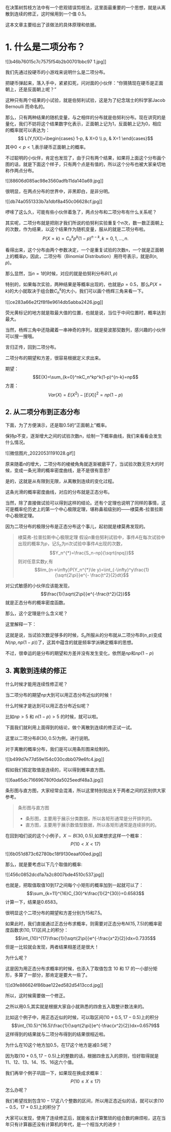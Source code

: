 
在决策树剪枝方法中有一个悲观错误剪枝法，这里面最重要的一个思想，就是从离散到连续的修正，这时候用到一个值 0.5。

这本文章主要给出了该做法的具体原理和依据。


# 1. 什么是二项分布？
![[b46b76015c7c7575f54b2b00701bbc97 1.jpg]]

我们先通过投硬币的小游戏来说明什么是二项分布。

把硬币弹起来，落入手中，紧紧扣死，问对面的小伙伴：“你猜猜现在硬币是正面朝上，还是反面朝上呢？”

这种只有两个结果的小试验，就是伯努利试验，这是为了纪念瑞士的科学家Jacob Bernoulli 而命名的。

那么，只有两种结果的随机变量，与之相伴的分布就是伯努利分布。现在讲究的是量化，我们不妨将这个结果数字化表示，正面朝上记为1，反面朝上记为0，相应的概率就可以表达为：
$$ L(Y,f(X))=\begin{cases} 1-p, & X=0  \\ p, & X=1 \end{cases}$$
其中$0 \lt p \lt 1$,表示硬币正面朝上的概率。

不过聪明的小伙伴，肯定也发现了，由于只有两个结果，如果将上面这个分布画个图的话，就是下面这个样子，只有两个点是有值的，所以这个分布也被大家亲切地称作两点分布。

![[88606d085ac98e3560adfb11da140a69.jpg]]

很明显，在两点分布的世界中，非黑即白，是非分明。

![[db74a0551333b7a1dbf8a450c06628cf.jpg]]

啰嗦了这么久，可能有些小伙伴着急了，两点分布和二项分布有什么关系呢？

其实呢，二项分布就是把刚才我们所说的伯努利实验重复个$n$次，数一数正面朝上的次数，作为结果，以这个结果作为随机变量，服从的就是二项分布啦。
$$P(X=k)=C_n^kp^k(1-p)^{n-k},k=0,1,...,n.$$

看得出来，这个分布由两个参数决定，一个是重复试验的次数$n$，一个就是正面朝上的概率$p$，因此，二项分布（Binomial Distribution）用符号表示，就是$B(n,p)$。

那么显然，当$n=1$的时候，对应的就是伯努利分布$B(1,p)$

特别的，如果每次实验，两种结果是等概率出现的，也就是$p=0.5$，那么$P(X=k)$的大小就取决于组合数$C_n^k$的大小，我们可以画个杨辉三角来看一下。

![[ce283a66e2f2f8f8e9614db5abba2426.jpg]]

荧光黄标记的地方就是取最大值的位置，也就是说，当位于中间位置时，概率达到最大。

当然，杨辉三角中还隐藏着一串神奇的序列，就是斐波那契数列，感兴趣的小伙伴可以搜一搜哦。

言归正传，回到二项分布。  

二项分布的期望和方差，很容易根据定义求出来。

期望：
$$E(X)=\sum_{k=0}^nkC_n^kp^k(1-p)^{n-k}=np$$
方差：
$$Var(X)=E(X^2)-[E(X)]^2=np(1-p)$$
## 2. 从二项分布到正态分布

下面，为了方便演示，还是取$0.5$的“正面朝上”概率。

保持$p$不变，逐渐增大之间的试验次数$n$，绘制一下概率曲线，我们来看看会发生什么情况。

![[微信图片_20220531191028.gif]]

原来随着$n$的增大，二项分布的棱棱角角就逐渐被磨平了，当试验次数无穷大的时候，变成一条光滑的概率密度曲线，是不是很有意思?

是的，这就是从有限到无限，从离散到连续的变化过程。

这条光滑的概率密度曲线，对应的分布就是正态分布。

当然，除了直接做试验可以得到这样的结论。还有个定理也说明了同样的事情，这可是概率伦历史上的第一个中心极限定理，堪称鼻祖级别的——棣莫弗-拉普拉斯中心极限定理。

因为二项分布的极限分布是正态分布这个事儿，起初就是棣莫弗发现的。

>棣莫弗-拉普拉斯中心极限定理
>假设$n$重伯努利试验中，事件$A$在每次试验中出现的概率为$p$，记$S_n$为$n$次试验中事件$A$出现的次数，
>$$Y_n^{*}=\frac{S_n-np}{\sqrt{npq}}$$
>则对任意实数$y$,有
>$$lim_{n->\infty}P(Y_n^{*}\le y)=\int_{-\infty}^y\frac{1}{\sqrt{2\pi}}e^{- \frac{t^2}{2}dt}$$

对公式敏感的小伙伴应该能发现，
$$\frac{1}{\sqrt{2\pi}}e^{-\frac{t^2}{2}}$$
就是正态分布的概率密度函数。

那么，这个定理是什么含义呢？

这里解释一下：

这就是说，当试验次数足够多的时候，$S_n$所服从的分布就从二项分布$B(n,p)$变成$N(np,np(1-p))$了，这其中蕴含的就是频率学派确定概率的思想。

不过，很幸运的是分布的期望和方差并没有发生变化，依然是$np$和$np(1-p)$

## 3. 离散到连续的修正

什么时候才能用连续性修正呢？

当二项分布的期望$np$大到可以用正态分布近似的时候！

什么时候才是达到可以用正态分布近似呢？

比如$np\gt 5$ 和 $n(1-p)\gt5$ 的时候，就可以啦。

下面我们就利用上面得到的结论，做个离散到连续的修正试一试。

这里以二项分布$B(30,0.5)$为例，进行说明。

对于离散的概率分布，我们是可以用条形图来绘制的。

![[b499d7e77d59e154c030cdbb079e6fc4.jpg]]


假如我们假定取值是连续的，可以得到概率直方图。

![[6aa65dc716696780f0da5025eedf48a3.jpg]]

条形图与直方图，大家经常会混淆，所以这里特别贴出关于两者之间的区别供大家参考。

> 条形图与直方图
> - 条形图，主要用于展示分类数据，所以各矩形通常是分开排列的。
> - 直方图，主要用于展示数值型数据，所以各矩形通常是连续排列的。

在回到咱们说的这个小例子，$X\sim B(30,0.5)$,如果想求这样一个概率：
$$P(10\lt X \lt 17)$$

![[6b051d873c62780bc18f9130eaaf00ed.jpg]]

那么，就是要考虑以下几个取值的概率:

![[456c0852dcd1a7a2c8007bde4510c537.jpg]]

也就是，把取值取值$10$到$17$之间每个小矩形的概率加到一起就可以了：
$$\sum_{k=11}^{16}C_{30}^k\frac{1}{2^{30}}=0.6583$$
计算一下，结果是$0.6583$。

很明显这个二项分布的期望和方差分别为$15$和$7.5$。

如果此时，我们直接通过正态分布求概率，则需要对正态分布$N(15,7.5)$的概率密度函数求$(10,17)$区间上的积分：
$$\int_{10}^{17}\frac{1}{\sqrt{2\pi}}e^{-\frac{x^2}{2}}dx=0.7335$$
但是一比较就会发现，两者结果相差还是很大！

为什么呢？

这是因为用正态分布求概率的时候，也添入了取值包含 10 和 17 的一小部分矩形，多算了一部分，那肯定是要大一些了。

![[d3fe886624f86bae122ed582d5413ccd.jpg]]

所以，这时候需要做一个修正。

之所以用$0.5$,其实就是根据大家自小就熟悉的四舍五入取整计数法来的。

比如这个例子中，用正态近似的时候，可以取区间$(10+0.5,17-0.5)$上的积分
$$\int_{10.5}^{16.5}\frac{1}{\sqrt{2\pi}}e^{-\frac{x^2}{2}}dx=0.6579$$
这样得到的结果就与二项分布得到的结果很相近啦。

为什么在$10$这个地方加$0.5$，在$17$这个地方是减$0.5$呢？

因为取$(10+0.5,17-0.5)$上的整数的话，根据四舍五入的原则，恰好取得就是$11、12、13、14、15、16$这六个值。

我们再举个例子巩固一下，如果现在换成求概率：
$$P(10\le X\le 17)$$
怎么办呢？

我们希望找到包含$10-17$这八个整数的区间，所以用正态近似的话，就可以求$(10-0.5，17+0.5)$上的积分了

大家可以发现，使用了连续修正后，就能省去计算繁琐的组合数的麻烦啦，这在当年只有计算器还没有计算机的年代，是一个相当大的进步！

